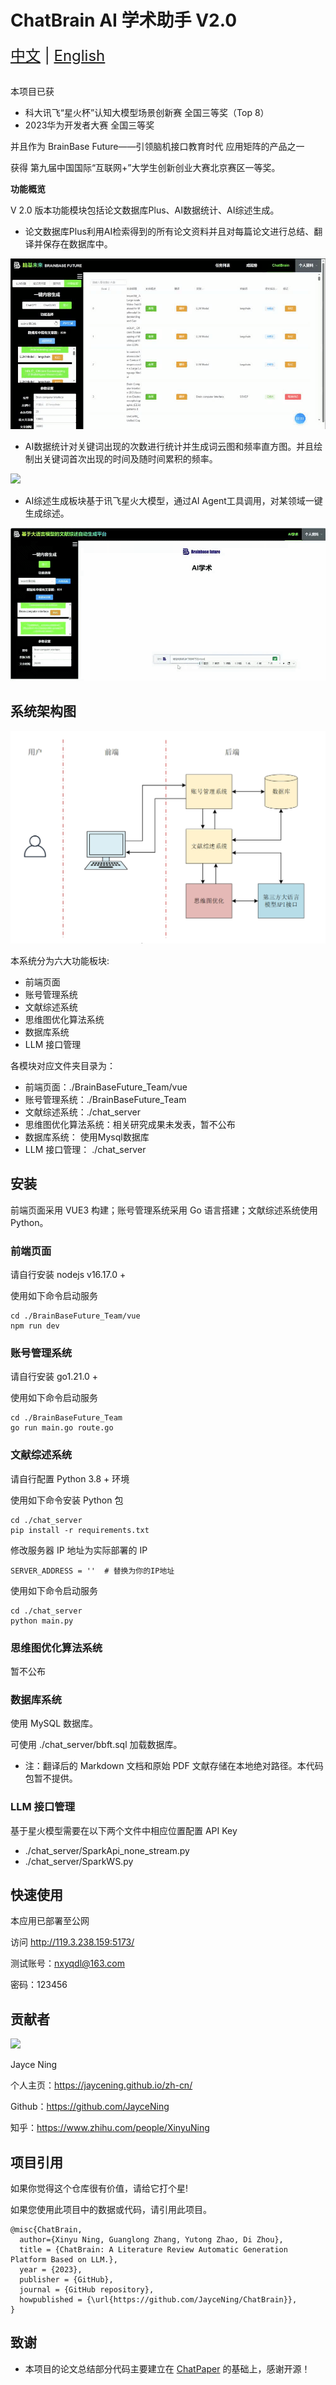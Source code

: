 # ChatBrain AI 学术助手 V2.0 

<div style="font-size: 1.5rem;">
  <a href="./README.md">中文</a> |
  <a href="./readme_en.md">English</a>
</div>
</br>

本项目已获

* 科大讯飞“星火杯”认知大模型场景创新赛 全国三等奖（Top 8）
* 2023华为开发者大赛 全国三等奖

并且作为 BrainBase Future——引领脑机接口教育时代 应用矩阵的产品之一 

获得 第九届中国国际“互联网+”大学生创新创业大赛北京赛区一等奖。

**功能概览**

V 2.0 版本功能模块包括论文数据库Plus、AI数据统计、AI综述生成。

* 论文数据库Plus利用AI检索得到的所有论文资料并且对每篇论文进行总结、翻译并保存在数据库中。

![](./img/database.gif)

* AI数据统计对关键词出现的次数进行统计并生成词云图和频率直方图。并且绘制出关键词首次出现的时间及随时间累积的频率。

![](./img/chart.gif)

* AI综述生成板块基于讯飞星火大模型，通过AI Agent工具调用，对某领域一键生成综述。

![](./img/summary.gif)

## 系统架构图

![](./img/Architecture.png)

本系统分为六大功能板块:
* 前端页面
* 账号管理系统
* 文献综述系统
* 思维图优化算法系统
* 数据库系统
* LLM 接口管理

各模块对应文件夹目录为：
* 前端页面：./BrainBaseFuture_Team/vue
* 账号管理系统：./BrainBaseFuture_Team
* 文献综述系统：./chat_server
* 思维图优化算法系统：相关研究成果未发表，暂不公布
* 数据库系统： 使用Mysql数据库
* LLM 接口管理： ./chat_server

## 安装

前端页面采用 VUE3 构建；账号管理系统采用 Go 语言搭建；文献综述系统使用 Python。

### 前端页面
请自行安装 nodejs v16.17.0 +

使用如下命令启动服务

```
cd ./BrainBaseFuture_Team/vue
npm run dev
```

### 账号管理系统
请自行安装 go1.21.0 +

使用如下命令启动服务

```
cd ./BrainBaseFuture_Team
go run main.go route.go
```

### 文献综述系统
请自行配置 Python 3.8 + 环境

使用如下命令安装 Python 包

```
cd ./chat_server
pip install -r requirements.txt
```

修改服务器 IP 地址为实际部署的 IP
```
SERVER_ADDRESS = ''  # 替换为你的IP地址
```

使用如下命令启动服务

```
cd ./chat_server
python main.py
```

### 思维图优化算法系统

暂不公布

### 数据库系统
使用 MySQL 数据库。

可使用 ./chat_server/bbft.sql 加载数据库。

* 注：翻译后的 Markdown 文档和原始 PDF 文献存储在本地绝对路径。本代码包暂不提供。

### LLM 接口管理

基于星火模型需要在以下两个文件中相应位置配置 API Key

* ./chat_server/SparkApi_none_stream.py
* ./chat_server/SparkWS.py

## 快速使用

本应用已部署至公网

访问 http://119.3.238.159:5173/

测试账号：nxyqdl@163.com

密码：123456

## 贡献者

<a href="https://github.com/JayceNing/ChatBrain/graphs/contributors">
  <img src="https://contrib.rocks/image?repo=JayceNing/ChatBrain" />
</a>

Jayce Ning

个人主页：https://jaycening.github.io/zh-cn/

Github：https://github.com/JayceNing

知乎：https://www.zhihu.com/people/XinyuNing

## 项目引用

如果你觉得这个仓库很有价值，请给它打个星!

如果您使用此项目中的数据或代码，请引用此项目。

```
@misc{ChatBrain,
  author={Xinyu Ning, Guanglong Zhang, Yutong Zhao, Di Zhou},
  title = {ChatBrain: A Literature Review Automatic Generation Platform Based on LLM.},
  year = {2023},
  publisher = {GitHub},
  journal = {GitHub repository},
  howpublished = {\url{https://github.com/JayceNing/ChatBrain}},
}
```

## 致谢

* 本项目的论文总结部分代码主要建立在 [ChatPaper](https://github.com/kaixindelele/ChatPaper) 的基础上，感谢开源！